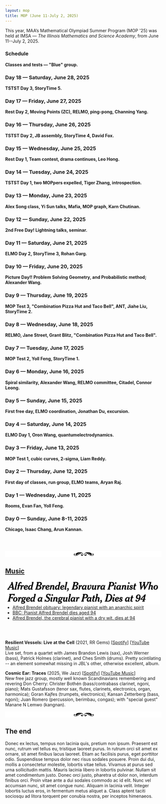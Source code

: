 ```yaml
---
layout: mop
title: MOP (June 11-July 2, 2025)
---
```



This year, MAA’s Mathematical Olympiad Summer Program (MOP '25) was held at IMSA &mdash; *The Illinois Mathematics and Science Academy*, from June 11--July 2, 2025.

<div class="heading-block"><h3>Schedule</h3>
<div class="subline"><details>
    <summary style="list-style: none;"><strong>Classes and tests &mdash; "Blue" group.</strong></summary>

    <p align="center"><img src="/images/mop-classes.png" width="700" /></p>

    <p align="center"><img src="/images/mop-classes-a.png" width="700" /></p>

    <a href="https://shihankanungo.github.io/mop">↪️ Back to top</a>
</details></div>
</div>

<div class="heading-block"><h3>Day 18 &mdash; Saturday, June 28, 2025</h3>
<div class="subline"><details>
<summary style="list-style: none;"><strong>TSTST Day 3, StoryTime 5.</strong></summary> 
<p>
Today was TSTST Day 3. It went super well! I started by looking at problem 9, which was a geo problem. I drew the diagram, but didn’t get many ideas. Then, I saw that problem 8 was a NT Polynomial FE; and we had just had a class on that very subject the day before. So naturally, I started working on it, and after a few minutes, I knew that I would get it. So I just started writing up and solving the problem as I went, and I got it in about an hour. Problem 7 was quite tricky; it was a algebra problem about a decreasing recursive sequence. It took me longer than P8 to solve, but I eventually got it! It turns out no one solved P9 except Tiger, so I’m guessing that it was a 50 (maybe 45) Mohs problem. I think I did the best that I could possibly do today, and I’m very happy about that.
<br><br>
We did plank countdown today. I apparently was one of the hosts since I wrote a couple of the problems. Since I was the best at reading out the problems, I was MCing for most of the time. In the end, Dotted won the tournament (which was surprising; I expected David to win since he’s good at this sort of thing). Unfortunately, it dragged on past 8, so storytime got cancelled. Actually I just found out it has been rescheduled to Monday at the academic pit (because of ongoing construction at the TV pit)! Yay!!
<br><br>
Drake is a freshman who I first met on the bus to MOP. I didn’t talk to him much after that, but he is very good at ping pong, and he’s helping me train to beat Rohan (I said that I’d beat Rohan by the end of MOP). He’s a pretty good teacher and knows quite a bit about the game.
<br><br>
We have a Chicago trip tomorrow, and I’m pumped for it! I am in a group that is headed to the Navy Pier.

<p align="center"><img src="/images/mop18.png" width="350"/> <br> <span style="color: gray"> My group for the Chicago trip on Sunday. </span> </p>

Now that the test’s are over, I can be a bit more relaxed. I’ll pay attention in class for sure, but I can also focus on talking to friends and having fun. 

<br>
<a href="https://shihankanungo.github.io/mop">↪️ Back to top</a>
</p>

</details></div>
</div>





<div class="heading-block"><h3>Day 17 &mdash; Friday, June 27, 2025</h3>
<div class="subline"><details>
<summary style="list-style: none;"><strong>Rest Day 2, Moving Points (ZC), RELMO, ping-pong, Channing Yang.</strong></summary> 
<p>
First class was Inequalities III by Yang Liu. It was about a certain Putnam problem; and it was quite fun working through it.
Next we had Projective Geometry II &mdash; a super cool class on moving points by Zack Chroman (as in Zack’s Lemma). It was extremely fun to apply it to problems; but it is also very easy to mess up; so you have to be careful. 

<p align="center"><img src="/images/mop17.jpg" width="600"/> <br> <span style="color: gray"> Proving Poncelot with moving points &mdash; Projective Geometry II. </span> </p>

For the PM class we had NT polynomials by Carl Schidkraut; he presented us some facts and then gave us a bunch of problems. There was one problem he said that if everyone at my table (me, Oron, Jiahe, Michael, and Jonathan) worked on it, we would be able to solve it before the end of class. Me and Michael solved it together in about 20 minutes! The problem was really cool though. 
<br><br>
We had RELMO Day 2 today. Dotted essentially just gave everyone the question papers and some people looked at the problems for fun. Jat solved my saturation question about grading a test; I actually think now that it was a pretty decent normal olympiad problem. 
<br><br>
I was planning to go with Jonathan, Liam, and Tiger for dinner, but Tiger was stuck grading the unofficial TSTST papers, so we couldn’t go. 
<br><br>
I played a lot of ping pong with Drake and Channing today. Channing is a super funny character; it’s a meme in Blue Mop that he’s “driving the bus”, and he is generally very goofy; his voice itself is hilarious.

<p align="center"><img src="/images/mop17a.jpg" width="350"/> <br> <span style="color: gray"> Channing Yang. </span> </p>

I think I know why I haven’t been able to sweep a test yet. It’s a mental block: my brain is not ready to accept myself in that position. Furthermore, the two times I think I did that (USAMO Day 2 and ELMO Day 2), it turns out that I fakesolved a problem. I need to believe that I can do it and stay focused on the test even after I’ve solved two problems. 

<br>
<a href="https://shihankanungo.github.io/mop">↪️ Back to top</a>
</p>

</details></div>
</div>



<div class="heading-block"><h3>Day 16 &mdash; Thursday, June 26, 2025</h3>
<div class="subline"><details>
<summary style="list-style: none;"><strong>TSTST Day 2, JB assembly, StoryTime 4, David Fox.</strong></summary> 
<p>
Today was TSTST Day 2. As in day 1, problem 1 was pretty trivial. Problem 2 was a 3d geo about a tetrahedron!!! I knew that there was no way they were actually giving us a 3d geo, so I did the obvious thing: unfold it. I then made some simple observations, but then got completely stuck. It turns out that you can just find a parallelogram among the sides in the diagram, which gives you the solution; a lot of people got the problem. P3 was a pretty easy graph theory problem; I solved it in a bit more than an hour. My solutions match the official one at test review almost word-for-word; so I likely did not fakesolve. 
<br><br>
We also had classes: one on analytic number theory, and one on parity in combo problems. The NT class was mostly just the proof of the <i>divisor summatory function</i> problem that involved cool stuff like the <i>Dirichlet hyperbola method</i>:
<details>
<summary><b>Analytic NT. Problem</b></summary>
  <img src="/images/mop16.png" width="700"/>
</details>
and then there was a bit of time for problems. The parity class was fun, too. It was taught by Andrew Gu. Channing presented a problem using <i>combination pizza hut and taco bell</i> flavor text (the colors were white red and yellow&mdash;the colors on a pizza and he said two colored edges were important cuz they were like combinations of two different colors). 
<br><br>
We had an assembly at 8:30 in the morning. John spoke about the situation of MOP students posting things online about IMSA and in general the “protesting” and things like “Thm. (IMSA-MAA) 2+2=5  …  Proof omitted” being written on the whiteboard in the hall commons (1984 reference). He said many good things that I agree with; MOP students should not be making a fuss about this; and it’s up to the staff to deal with the situation. Also, the RC’s and IMSA staff are not our enemies (as some people seem to think). After the meeting, I talked to Kailua (who Leo made me kill in Mafia) about the situation; she seems to be thinking about the situation in a sensible way (like me and Leo). We also had storytime today; the main topic was college. There were a lot of very useful discussions; and a lot of advice from the MOP staff to the students. 
<br><br>
I talked to David after storytime today. 

<p align="center"><img src="/images/mop13c.jpg" width="400"/> <br> <span style="color: gray"> David Fox </span> </p>

Michael Ma was talking about how you should try to identify when what you’re doing is making you feel “pain” (not like being tired or sleepy), or it feels like you are trying to be something you’re not. I then shared my experience with quitting physics olympiads and classical violin, and that prompted David to share that he no longer gets the same enjoyment from contest math problems as he did when he started. I talked to him about this more after storytime was over. He said that he started to do contest math because (a) he was competitive with Hannah and (b) he really enjoyed the ideas in the problems. However, he says that now he doesn’t get that same feeling. I think that this is the same thing that I believe: after a certain point, the creativity (or most of it) goes from contest math; and it becomes like a competitive sport. David’s also very competitive, and so he wants to keep doing for that reason. But I also asked him about what his relationship with higher math was. He said that his only exposure to it was Proof School classes, which turned him off it; he’s never really given it a try seriously. I suggested that he might want to try it; he could enjoy it (based on what he said about contest math; it seems that he genuinely enjoys thinking about math). Finally, he asked me about Gunn; because he’s considering switching schools (he also lives in Palo Alto). I told him that it’s very diverse (unlike Proof), there’s good teachers in every subject, and there are a lot more kinds of people and interests. I think that from what he said, the kids at Proof are a bit like Helios. I would think that switching to Gunn would be a good idea for him. 
<br><br>
I’ve had a lot of very interesting serious conversations in the last few days: with Liam and Calvin, Leo, Kailua, and David (and more, I think). This is something I’ve never done before; in general most of my talking with friends was just “chatting” or throwing jokes around. It’s very nice to be able to talk to people about serious things like these; rather than just thinking about them myself or with my parents. It’s kind of like groupsolving rather than solving problems individually; obviously you need to do the second, but the first can give you ideas that you wouldn’t have seen by yourself. 


<br>
<a href="https://shihankanungo.github.io/mop">↪️ Back to top</a>
</p>

</details></div>
</div>



<div class="heading-block"><h3 id="day-15">Day 15 &mdash; Wednesday, June 25, 2025</h3>
<div class="subline"><details>
<summary style="list-style: none;"><strong>Rest Day 1, Team contest, drama continues, Leo Hong.</strong></summary> 
<p>
Today was a rest day between TSTST 1 and 2. Instead of the AM Classes, we had a Team Contest. My team consisted of Oron, Tiger, Grant, Karn, and Brian (from Singapore). 
<details>
<summary><b>Team Contest Logistics</b></summary>
   It is like a GUTS round, except with olympiad problems&mdash;so you start with 3 problems. Every time you solve a problem you go into a different room and present your solution to one of the graders. If they buy it then its marked as solved and you can get the next problem (so you always have 3 unsolved problems to work on).
</details>
Everyone except me and Brian were geo mains, which was kind of funny. I spent a lot of time on problem 2, which was a very tricky combo problem. Grant was working on it, and then Tiger also tried it with me. I was finally able to get it, and I’m proud of my solution. I then spent the remainder of the time on an inequality, which I used Lagrange Multipliers on. I got really close, but I was not able to resolve the last inequality (which was pretty much just a bash) in time to present my solution to the graders. 
<br><br>
We also had a class on the derivatives on polynomials. Unfortunately I got stuck on one problem and I was not able to get it.
<br><br>
The drama from yesterday is escalating: Evan (Chen) is leaving MOP! The overwhelming sentiment is now that IMSA+MAA = evil and MOP is becoming like 1984/Animal Farm. I disagree strongly with everyone else. I think that the punishment was deserved and certainly not worth the outcry: rules are rules, we do not know all the facts or even most of them, and I think that IMSA and MAA were just doing their job. 
<br><br>  
On a brighter note, I attended Karn’s PowerPoint karaoke session, where people present a slideshow they’ve never seen before. I submitted my superalgebra presentation. I presented Royce’s submission, which was a super weird hodgepodge of random images and words.

<p align="center"><img src="/images/mop15a.png" width="700"/> <br> <span style="color: gray"> Scenes from PowerPoint Karaoke. </span> </p>

I talked to Leo Hong for quite a bit during dinner today, and he has a very interesting story. His dad made him do math when he was younger, and even gave him punishments, like jump roping for three hours (because of this, Leo won some jump roping competitions when he was 10). But Leo actually really likes to do math now. Unfortunately, his dad now wants him to play basketball at Chapel Hill for college and get a girlfriend. And both of these take priority over math. Leo wants to do math (he likes basketball, but he just does it for fun). I’m not sure if Leo has a good time at home; he says that a summer away from his dad is heaven for him, and he would not know how to deal with another summer at home. Leo’s also much more mature than he lets on. Out of the many people I talked to about the expulsion situation, he’s the only person who independently has the same viewpoint as me. He says that he’s done a lot of thinking about morals and ethics, and I think I see a lot of myself in him. 

<p align="center"><img src="/images/mop15.jpg" width="700"/> <br> <span style="color: gray"> ... with Leo Hong. </span> </p>

I’m having a much better time at MOP now that I’m focused on my priorities. Even though I’m doing less “fun stuff”, I think that my interactions are more meaningful, such as talking to Leo. I also feel more satisfied; when you put energy into something, it gives you a feeling like nothing else.

<br>
<a href="https://shihankanungo.github.io/mop">↪️ Back to top</a>
</p>

</details></div>
</div>











<div class="heading-block"><h3>Day 14 &mdash; Tuesday, June 24, 2025</h3>
<div class="subline"><details>
<summary style="list-style: none;"><strong>TSTST Day 1, two MOPpers expelled, Tiger Zhang, introspection.</strong></summary> 
<p>
Today was TSTST Day 1, but let me not get ahead of myself here. Let's start with the AM classes. First class is probably one of the best classes we’ve had. Zack Chroman taught Projective Geometry. We talked about a lot of stuff from defining cross ratio to going over circle points and DIT. I really liked Zack's approach to it because it was very  fundamental and not reliant on more "synthetic" background&mdash;it was taught without using any lengths. Zack asked me to present my solution to one of the exercises. It ended with the statement of DIT (but there were no applications to olympiad problems in this class). This is going to be a warm-up for moving points that will come later. 
<details>
<summary><b>Projective Geometry I. Problem</b></summary>
  <img src="/images/mop14p.png" width="700"/>
</details>
Second class was Linear Algebra by Daniel Zhu. He wanted us to not do the problems but just to find the linear algebra parts of them.
<details>
<summary><b>Linear Algebra. Problem</b></summary>
  <img src="/images/mop14pa.png" width="700"/>
</details>
<br>
Now for TSTST Day 1: I solved P1 in less than 10 minutes, and P2 was a functional equation similar to an ISL problem that I had seen before. It took a bit less than two hours. P3 turned out to be an anti-problem, but I was actually quite close. If I had written down every single one of my ideas, I might have gotten a couple more points.
<br><br>
Tiger Zhang is one of the most mature people at MOP, but he also has a silly side. He was one of the first people to appreciate “Combination”, and he likes to banter. He’s generally pretty quiet, but he’s not shy at all. 

<p align="center"><img src="/images/mop14.png" width="400"/> <br> <span style="color: gray"> Tiger (Qiao) Zhang </span> </p>

Today there was a lot of drama. Apparently some RC saw footage of two people kissing in the hall commons between 12:00 and 3:00 (when you’re not allowed to be inside). This resulted in the two people getting expelled from MOP (by IMSA and MAA; MOP staff fought hard for them), as well as the staff member who opened the door for them. Practically everyone at MOP is worked up about this and they did some kind of protest (where they went on an unauthorised walk to get food for the two people) in the evening.
<br><br>
On a more personal note, I had a long talk with Baba about my relationship with math, and me wasting my time and not paying attention to the math at MOP. I am going to do some introspection in the remainder of MOP and decide what I am going to do going forward. I think that I want to do math, but I need to be stronger about my commitments.

<br>
<a href="https://shihankanungo.github.io/mop">↪️ Back to top</a>
</p>

</details></div>
</div>


<div class="heading-block"><h3>Day 13 &mdash; Monday, June 23, 2025</h3>
<div class="subline"><details>
<summary style="list-style: none;"><strong>Alex Song class, Yi Sun talks, Mafia, MOP graph, Karn Chutinan.</strong></summary> 
<p>
First class was “A fun NT problem” by Alex Song, which was an Euler-Circle style Dirichlet character problem. It was split into 5 parts on the handout. The proof was using Dirichlet characters which are like functions from residue classes to roots of unity. It was fun to revisit the subject. 
<details>
<summary><b>A fun NT problem.</b></summary>
  <img src="/images/mop13p.png" width="700"/>
</details>
We then had a class called “Combinatorial Geometry” which is my favorite subject. This was taught by Olha Silina and it was about triangulations, and unfortunately, it was more like geometrical combo: it was about the combinatorial aspects of triangulations, which is less interesting for me. I prefer a more geometrical approach, like the Thaiangulations problem. First we did some exercises that were like trivial problems. Then the problems were really cool. 
<details>
<summary><b>Combinatorial Geometry. Problems</b></summary>
  <img src="/images/mop13pa.png" width="700"/>
</details>
PM class was a lecture on Zero-knowledge proofs by Yi Sun. Unfortunately, I didn’t understand much. I somehow don’t understand finance “money math” very well. 
<br><br>
After this, I went to the music rooms with Oron to practice for the talent show. We also did some more improvs there which were meh. The actual practice though went well. Then I left and Oron did some more improvs. Later, as Oron was walking back to the dorm, I got him to go back to the main building. As we were entering we ran into the IMO team leaving so we got Karn and Tiger to join us and we just went back to the music rooms. Liam and Jonathan also saw us so they went into our room (even though they hate the song that we were playing) and we all practiced together or wtv. It was really good also with Karn’s improvs. It was pretty fun, and we made a lot of progress. 
<br><br>
Jonathan has a funny app on his phone which lets him scan objects to get a 3D picture of them. He used it to make a funny video of Oron and me spinning around. We look like action figures.

<p align="center"><img src="/images/mop13b.png" width="300"/> </p>

Its still super hot, so today it got a bit boring at times. There was an assembly in the evening, which was fun; Dotted announced that the RELMO would be on Wednesday and Friday. I’m excited to see the returners’ (especially Liam's) reactions to the problems. We played Frisbee after the assembly, which was pretty fun. 
<br><br>
David Fox is organizing Mafia, which is starting tonight; I’m a “town vigilante”, which means that I get to kill people! (not irl of course). 
<br><br>
Catherine Xu is making a digraph of students at MOP and their crushes, but it turns out that all 38 responses to the form so far are trolls. One of them was “everyone” likes “Alexander Wang”.  

<p align="center"><img src="/images/mop13a.png" width="400"/> <br> <span style="color: gray"> Catherine Xu </span> </p>

Karn Chutinan is a fun person to talk to. He somehow knew “Combination Pizza Hut and Taco Bell” from before MOP, and he also plays improv piano like Oron does. His playing is extremely funny (you heard that right &mdash; piano playing _can_ be funny). He sometimes self-deprecates though, and he is a bit moody sometimes.
<br><br>
Another camp called “PROMISE” is at IMSA now, and it’s pretty big. IMSA’s PROMISE Program addresses the unique challenges of culturally, linguistically, and economically diverse (CLED) students interested in STEM education by providing academic enrichment programming at low to no cost. There are lots of middle schoolers. This means that we have to share the dining hall, and somehow our lunch period got cut to just 30 minutes! 
<br><br>
Today is the day before TSTST. People seem to be less worried about it than I expected; but of course some people are locked in. These people include Liam, Jonathan, me, and Yoll (he really wants to make TST group). I don’t know if Oron is locked in or not; he is generally kind of silly all the time. On the other hand, many people are just going on with their day as usual. I guess that for many people, MOP is the pinnacle of their HS career. But not for me (I hope)!

<br>
<a href="https://shihankanungo.github.io/mop">↪️ Back to top</a>
</p>

</details></div>
</div>







<div class="heading-block"><h3>Day 12 &mdash; Sunday, June 22, 2025</h3>
<div class="subline"><details>
<summary style="list-style: none;"><strong>2nd Free Day! Lightning talks, seminar.</strong></summary> 
<p>
Today was Sunday &mdash; a free day! Yay! There were no classes and no tests. The only math-related thing I did was work on the RELMO with Dotted. We have 12 problems, which is perfect: we can do a RELMO with 6 and a RELSMO with the other 6. Tony Lu gave us a really nice problem based on his PRIMES research with Prof. Gotti. Most of the problems are intended to be solvable, or at least possible to get some points. But all of them are extremely annoying.
<br><br>
It was super hot today! We had an excursion planned, but the RCs didn’t let us go because of the heat. This also meant that most people were pretty lethargic, and obviously there were no outdoor sports. 
<br><br>
One good thing was “Lightning Talks”, which were run by Vincent Trang and Vivian Loh. Basically a lightning talk is you get to go up and talk about anything you want for at most 4 minutes (but people can go up multiple times so wtv). People kept signing up during the event, and we ended up having 40 talks in total. I did eight of them! At #3 I told a story and as you could guess its characters were pizzas, tacos, and combination pizza tacos. So like there was some social hierarchy with combination pizza tacos on top then tacos then pizzas. and every year theres a hunger games for the pizzas and the winner is turned into a taco and the same thing for the tacos the winner is turned into a pizza taco. So I was telling the story about a pizza who wins the hunger games and becomes a taco but then my 4 minutes run out 💀 Then I come again at #10 with Leo Hong, and we speedran factorization theory and got Samuel to admit orz with a card “trick”. I return again at #17 &mdash; this time I finish my pizza taco story. So the protagonist then wins the taco hunger games and becomes a pizza taco. So he's with this pizza taco girl at a dance and the girl asks him to get her some wine so he goes but the line is really long. Then she wants a cocktail or smth but the line is even longer. So she finally asks him for some punch but there is no punchline ...
<br>
Some other notable ones: I presented about ultraproducts. Karn did a lot of “morally incorrect” geometry, Samuel had a really cool geo presentation about the British Flag Theorem, and Oron, me and Tiger sang “Combination Pizza Hut and Taco Bell” a capella.

<p align="center"><img src="/images/mop12a.png" width="500"/> <br> <span style="color: gray"> Speakers for "lightning talks" &mdash; I am in 8 of the 40!  </span> </p>

I think that up untill just a few days ago, I was not fully tuned into the MOP experience. I would basically just go to classes, take tests, and play frisbee and cards; I didn’t really get to interact with other people. But starting from a few days ago, I’ve begun to utilize all the things that I can do at MOP that I can’t do at home. For example: playing “Combination” with Oron and Tiger in the music rooms, attending storytime, working on the RELMO with Dotted, and more. I am having so much fun now; I wasn’t even able to sleep yesterday!

<p align="center"><img src="/images/mop12.jpg" width="500"/> <br> <span style="color: gray"> Tomfoolery at MOP; L to R: Michael Luo, Kevin Long, Daniel Ge.  </span> </p>

<a href="https://shihankanungo.github.io/mop">↪️ Back to top</a>
</p>

</details></div>
</div>







<div class="heading-block"><h3>Day 11 &mdash; Saturday, June 21, 2025</h3>
<div class="subline"><details>
<summary style="list-style: none;"><strong>ELMO Day 2, StoryTime 3, Rohan Garg.</strong></summary> 
<p>
Today was ELMO day 2. P4 was a geo problem; we had to prove that a circle and a line were tangent. Unfortunately, my diagram had an inaccuracy, so I spent the first hour not realizing that the tangency point was a point already in the diagram. Then I knew it would be an angle chase; which proved to be a bit tricky. I got it relatively easily though. P5 was a number theory problem, which I fakesolved at first. But since I knew that I was going to make a mistake, I carefully checked my solution and caught the error. I then proceeded to fix it and get a correct solution. P6 was a combo problem which looked familiar, but I wasn’t able to make much nontrivial progress. It turns out that no one solved it; in fact no one (including the IMO team) but the proposer of the problem was able to do so. I was a bit bummed, because this meant that I would lose to Royce Yao by 2 points in the overall ELMO. But I guess this is my fault: I missed 3 completely gettable points on P1. 
<br><br>
Today was a relaxed day; nothing much besides the ELMO happened. We had pizza for dinner after the ELMO, and we also had storytime. There were not many people at storytime, but it was still fun. 

<p align="center"><img src="/images/mop11b.jpg" width="300"/> <br> <span style="color: gray"> Just got out of storytime ... </span> </p>

Now even the staff know about Combination Pizza Hut and Taco Bell! I think it was because I put it on all of my MOP Test 3 solutions. Some people also made a trio of polls on the MOP server: “I’m at the Pizza Hut”, “I’m at the Taco Bell”, “I’m at the combination pizza hut and taco bell”. As of Saturday evening, it has 15 likes and only 5 thumbs downs. 

<p align="center"><img src="/images/mop11.png" width="400"/> <br> <span style="color: gray"> Polls in the MOP discord server </span> </p>

Rohan Garg is a pretty chill guy. He’s not a super excitable person like many other MOPpers, but he does like to talk, especially while playing cards. He is a "geo super-antimain", and say’s that he’s an NT main, but he solved the geo and didn’t solve the NT on this test…

<p align="center"><img src="/images/mop11a.png" width="300"/> <br> <span style="color: gray"> Rohan Garg </span> </p>

ELMO Day 2 went well, but I still made a mistake (even though I caught it). I need to figure out how to stay calm, and do everything correctly the first time.

<br>
<a href="https://shihankanungo.github.io/mop">↪️ Back to top</a>
</p>

</details></div>
</div>







<div class="heading-block"><h3 id="day-10">Day 10 &mdash; Friday, June 20, 2025</h3>
<div class="subline"><details>
<summary style="list-style: none;"><strong>Picture Day!! Problem Solving Geometry, and Probabilistic method; Alexander Wang.</strong></summary> 
<p>
Today was picture day!! 

<p align="center"><img src="/images/mop10.jpg" width="700"/> <br> <span style="color: gray"> MOP 2025 on the bleachers!!. </span> </p>

I also have a surprise for baba — I said I won’t tell him what till the talent show. It's going to be a surprise. It will involve me and Oron playing improv piano.
<br><br>
The classes today were super good! Our first class was “Problem Solving Geometry”, taught by Brian Lawrence. There were no configs, big theorems or bashing; just pure geo. It was about methods to get unstuck on geo problems. I really liked how he told us to pay attention to how we got unstuck on a problem, and made a list of questions to ask ourselves. I think that if I use these ideas, I can become very good at synthetic geo. 
<details>
<summary><b>Problem Solving Geometry. Problem</b></summary>
  <img src="/images/mop10p.png" width="700"/>
</details>
We next had a Probabilistic Method class taught by Milan Haiman. Jiahe and I solved an RMM 3 in two different ways! We even generalized the problem. 
<details>
<summary><b>Probabilistic Method. Problem</b></summary>
  <img src="/images/mop10pa.png" width="700"/>
</details>
PM class was True/False by Jordan Lefkowitz, where each question becomes easy once you’re convinced what the answer is. It was basically like a bunch of true-false questions to build intuition. Most of them ended up being anti-problems though. I spent a lot of time on a problem involving Liam and Tiger playing a game; but I wasn’t able to get it. 
<details>
<summary><b>True/False. Problem</b></summary>
  <img src="/images/mop10pb.png" width="700"/>
</details>
I’ll keep thinking about it because Jordan said it was a nice problem.
<br><br>
At the end of the class we started playing polytrack again. Cezar found a skip on Oron’s combination pizza hut and taco bell map so we played it a while and reduced the fastest time by over 5 seconds.
<br><br>
After class we had a group photo with everyone. After that Oron, Tiger, and I went to the music practice rooms to start practicing for the talent show act. At some point Oron and I got sidetracked and started doing improvs together. it was interesting and sounded really good and was fun. Also dotted was there at the same time and he was mitting.
<br><br>
Alexander Wang is not very mature, but he’s nice to talk to once you get to know him. He’s a loud person, and he tends to be at the center of the conversation (but not in a bad way!). He’s also quite good at piano; like I said above, we heard him practicing in the music rooms. Tiger and Oron are also very good; I think that Tiger is the best. 

<p align="center"><img src="/images/mop10a.jpg" width="400"/> <br> <span style="color: gray"> Alexander Wang aka <i>dottedcaculator</i> </span> </p>

I’ve made far too many mistakes on the tests. Tomorrow is ELMO, and the TSTSTs are coming up. No more fooling around. I need to be 100% focused on the tests and make sure that I perform to the peak of my ability.

<br>
<a href="https://shihankanungo.github.io/mop">↪️ Back to top</a>
</p>

</details></div>
</div>







<div class="heading-block"><h3>Day 9 &mdash; Thursday, June 19, 2025</h3>
<div class="subline"><details>
<summary style="list-style: none;"><strong>MOP Test 3, "Combination Pizza Hut and Taco Bell", ANT, Jiahe Liu, StoryTime 2.</strong></summary> 
<p>
MOP Test 3 was today; I was able to solve P1 quite easily using <i>Combination Pizza Hut and Taco Bell</i>; essentially, we had a sequence with two properties and I called the first one <i>Pizza Hut</i> and the second one <i>Taco Bell</i>. P2 was a hard geo problem (which only Tiger solved synthetically; everyone else complex bashed or used the isoptic cubic) &mdash; I just submitted the lyrics to <i>Combination Pizza Hut and Taco Bell</i>; I’m hoping to get a style score that satisfies x(1-x)=0. P3 was a combo problem which I fakesolved (argh!!). I got the first idea, which was to make it a graph, but I thought there was only one possibility for the graph. I had even checked and rewritten my solution, but I didn’t catch the mistake. I believe I would have solved the problem if I had caught the mistake.
<br><br>
First class was Inequalities II by Alex Song. It was about smoothing, but I was playing polytrack with Oron.
<details>
<summary><b>Inequalities II. Problem</b></summary>
  <img src="/images/mop9p.png" width="700"/>
</details>
Second class was Diophantine Equations by Victor Wang which was like the hardest class we have had so far, and the problem set was exactly like in Euler Circle: the problems were super hard and P10 on the handout was literally an open problem! 
<details>
<summary><b>Diophantine Equations. Problem</b></summary>
  <img src="/images/mop9pa.png" width="500"/>
</details>
I also played polytrack during this class. In particular, Oron and I made randomly generated maps and named them Combination Pizza Hut and Taco Bell.


<br><br>
Jiahe is very good at both olympiad math and theory; like me. In all of the non-geo theory classes, we are usually the ones answering all the questions. For example, in the entropy class, the instructor at one point asked a question and said “could somebody who is not one of the two people who’ve been answering everything please tell us how to do this?”

<p align="center"><img src="/images/mop9.png" width="400"/> <br> <span style="color: gray"> Jiahe Liu </span> </p>

I attended storytime today. On the way, Oron stepped on my shoelace, which destroyed it! Oops!! 

<p align="center"><img src="/images/mop9a.jpg" width="300"/> <br> <span style="color: gray"> My shoelace is now a combination shoelace and horse-tail! </span> </p>

The storytime discussions were quite stimulating. We talked about old- vs. new MOP&mdash;basically the old people talking about being old and stuff and the young people talking about stuff; how COVID affected math olympiads; Michael Ma making USAMO in 3rd grade; Zuming Feng stories; having 3 vs 4 problem tests; brainrot from old mops; contest mindset; and more. I’m glad that I attended, and I’ll definitely go again. Also, the whole time I was spamming combination pizza hut and taco bell!
<br><br>
Tomorrow, I will ask Evan Chen to make me a geo bashing handout. I’ve realized that I might become a geo antimain if I’m not careful. That’s something I do not want to be.

<br>
<a href="https://shihankanungo.github.io/mop">↪️ Back to top</a>
</p>

</details></div>
</div>







<div class="heading-block"><h3>Day 8 &mdash; Wednesday, June 18, 2025</h3>
<div class="subline"><details>
<summary style="list-style: none;"><strong>RELMO, Jane Street, Grant Blitz, "Combination Pizza Hut and Taco Bell".</strong></summary> 
<p>
First class was Constructions by Andrew Gu which was a graph theory class.  
<details>
<summary><b>Constructions. Problem</b></summary>
  <img src="/images/mop8pa.png" width="600"/>
</details>
The problems were cool. One thing that happened was I started listening to "combination pizza hut and taco bell" over and over so I started spamming that and Oron kept asking me to stop! But then he went home and listened to the song; and now he’s my partner in crime! Yay! This has now become kind of a meme. Next class was Power(of a)Point by Tristan Shin which was like Power of a Point, Linearity of Power of a Point, and Forgotten Coaxiality. it was cool except all the proofs were coordbashes.
<details>
<summary><b>PowerPoint. Problem</b></summary>
  <img src="/images/mop8pb.png" width="600"/>
</details>
The PM class was Quadratic Inequalities by Daniel Zhu about inequalities of the form <img src="/images/mop8p.png" width="150"/> It was also pretty fun and cool. 
<details>
<summary><b>Quadratic Inequalities. Problem</b></summary>
  <img src="/images/mop8pc.png" width="600"/>
</details>
<br>
I worked on my RELMO problems today. It’s not easy to write problems; even if you’re trying to make them as bad as possible. I have a problem taken from my Geneson project; unfortunately I don’t know how to solve it. I was able to finish the second one; about the S-matrix conjecture.
<br><br>
I like talking to Grant Blitz. He is refreshingly “not-asian” and his voice is very nice to listen to. He is a geo-main, and he goes to Exeter, just like Evan Fan. I think he is a very unselfish person; and he cares about others.
<br><br>
We had Jane Street today &mdash; the estimathon was unbelievably hard! I was on the Minnesota team which had one Minnesota person (Michael Luo) and a bunch of other people. Michael said his team usually does well on estimathon but we did it the same way he told us to and we got like second to last place!! 💀 Well like this estimathon was just hard or something. The team with all the staff won, of course (their team name was "mop students") well at least it was fun. They also gave out t-shirts but they were just the cake cutting ones which I already had. 

<p align="center"><img src="/images/mop8.png" width="500"/> <br> <span style="color: gray"> Estimathon! L to R: Daniel, Kevin, Tarun, Aryan, (also Michael, Oron). </span> </p>

MOP test 3 is tomorrow; I want to make this my “comeback”. I would like to solve a hard problem; a problem that I’m proud of doing.

<br>
<a href="https://shihankanungo.github.io/mop">↪️ Back to top</a>
</p>

</details></div>
</div>









<div class="heading-block"><h3>Day 7 &mdash; Tuesday, June 17, 2025</h3>
<div class="subline"><details>
<summary style="list-style: none;"><strong>MOP Test 2, Yoll Feng, StoryTime 1.</strong></summary> 
<p>
MOP Test 2 was today. Problem 1 was an anti-problem!!!! I spent almost 3 hours on it, and I seriously thought that I was going to get swept. But I got it eventually. Unfortunately, I didn’t have time to solve P2, which was hard. I had all the right ideas though, and if I had more time I think I would have got it. It turns out that I was kind of right to be scared &mdash; Jonathan and Oron both got swept, and I am predicting 720. 
<br><br>
We had classes on Determinants and Entropy today. Determinants was taught by Serena An and involved Vandermonde determinant and path counting. The path counting stuff was cool. The second class&mdash;on Entropy&mdash;was taught by Rachel Zhang; it was a bit weird and kind of confusing but cool. 
<details>
<summary><b>Entropy. Problem</b></summary>
  <img src="/images/mop7p.png" width="700"/>
</details>
Both classes were interesting, although the problems felt a bit like AIME problems &mdash; i.e., computational.
<br><br>
I think Yoll Feng looks up to me; he has often expressed concern about the TSTST and asked me for advice. And today he asked me for some of my “orzness” before the test. I told him that he’d do fine.
<br><br>
Today was storytime; I had completely forgotten about it. I hadn’t checked my computer the whole day since I didn’t take it in my bag, so I didn’t see Baba’s message. I went after I called Baba and I saw the message, but it was too late. Hopefully, I will catch another one before MOP ends.
<br><br>
In this MOP test, I didn’t make any mistakes. However, I think that I might have spent a bit too much time on P1 going down a rabbit hole. I think that I should remember to stop and look for alternate approaches; I sometimes trust my intuition too much.

<br>
<a href="https://shihankanungo.github.io/mop">↪️ Back to top</a>
</p>

</details></div>
</div>









<div class="heading-block"><h3>Day 6 &mdash; Monday, June 16, 2025</h3>
<div class="subline"><details>
<summary style="list-style: none;"><strong>Spiral similarity, Alexander Wang, RELMO committee, Citadel, Connor Leong.</strong></summary> 
<p>
Today we had a class by Vivian Loh on spiral similarity! (Baba’s favorite subject). The class was interesting but the examples were just begging to be complex bashed. 
<details>
<summary><b>Spiral Similarity. Problem</b></summary>
  <img src="/images/mop6p.png" width="700"/>
</details>
Then we had two consecutive classes on polynomials. Polynomials 1 was taught by Victor Wang. The problems were too notation heavy. One was a nerfed version of ELMO P3.  Polynomials 2 was taught by Eric Larson. It was slightly easier to understand. It had Decartes’ Rule of Signs 💀.
<details>
<summary><b>Polynomials I & II. Problems</b></summary>
  <img src="/images/mop6pa.png" width="700"/>
</details> 
I also talked to Dotted about RELMO, and it turns out that we both ripped a problem each from our respective PRIMES projects, and they are both about extremal functions.
<br><br>
Connor Leong is an excellent Frisbee player. After the ELMO, he said that my P3 submission was “brilliant” multiple times. Also, when we play Frisbee, if we are on opposite teams, he always guards me and if we are on the same team, he always dabs me up when we score a point. I think that he likes me a lot, and I like him too. He is part of the "cards group”, which also includes Vihaan, Rohan, David (who is probably the best at Frisbee), Ryan, and Kailua. I’ve started joining them for cards in the past few days.

<p align="center"><img src="/images/mop6a.png" width="500"/> <br> <span style="color: gray"> Connor Leong </span> </p>

Our second Assembly was today. We voted on the MOP t-shirt. There were 3 designs: one about a cross-section of a cube (which had nothing to do with the USAMO), one with the letters M,O,S,P in a grid, and one which had the words MOSP and YAY which looked like they were written with a computer mouse, and a graph symbolizing USAMO P2. I wanted the last one to win, but alas common sense prevailed and the first one won. 
<br><br>
At 4PM we had the Citadel presentations and they gave us free dinner that was pretty good. First they interviewed Daniel Hu who works there (he wrote 2020 ELMO P4) about the company and other stuff. After that they had us play this big puzzle game about like art pieces or whatever. After that they gave us Citadel sweatshirts. YAY!!
<br><br>
Yesterday, I was able to get a sound sleep by wrapping a shirt around my eyes as an eye mask, and playing Max Richter “Sleep” on my earbuds. I think that I will do that for the rest of camp. Baba has also ordered an eye mask for me, which I will probably get tomorrow.

<p align="center"><img src="/images/mop6.png" width="400"/> <br> <span style="color: gray"> Breakfast in the cafeteria. </span> </p>

<a href="https://shihankanungo.github.io/mop">↪️ Back to top</a>
</p>

</details></div>
</div>










<div class="heading-block"><h3 id="day-5">Day 5 &mdash; Sunday, June 15, 2025</h3>
<div class="subline"><details>
<summary style="list-style: none;"><strong>First free day, ELMO coordination, Jonathan Du, excursion.</strong></summary> 
<p>
Today was an off day: there were no classes (except for a seminar on elliptic integrals). But ELMO coordination was in full swing. Calvin spent 5 hours arguing with Liam about our team’s problem 1 submissions, and a good bit of that was on mine. They were debating whether to give a 4 or a 5. I felt that I should have got a 5, but due to the way that other peoples solutions were graded, we had to settle on a 4. But this caused me to decide to join in participating in writing the RELMO, and I’ve started working on a problem which imitates ELMO P2 and my P1 coordination, except in the problem I win.
<br><br>
I hang out with Jonathan quite a bit; we often sit together during MOP classes. He has an extremely good sense of humor and often makes very funny jokes. 

<p align="center"><img src="/images/mop2b.png" width="400"/> <br> <span style="color: gray"> with Jonathan Du </span> </p>

Today Jiahe organized a walk where a bunch of people went on an “excursion” to a place with a bunch of restaurants. I planned on going, but I was talking with Calvin about ELMO coordination when they left.

<p align="center"><img src="/images/mop5.png" width="500"/> <br> <span style="color: gray"> Poker with a 7-2 hand. <br> L to R: Daniel Ge, Eden He, Evan Fan, and Grant Blitz </span> </p>

I have made too many silly mistakes on the tests: 3 out of 5 problems I attempted. I think I need to sleep earlier so that I don’t get woken up by random noises, and I also need to be calmer during the tests.

<br>
<a href="https://shihankanungo.github.io/mop">↪️ Back to top</a>
</p>

</details></div>
</div>











<div class="heading-block"><h3>Day 4 &mdash; Saturday, June 14, 2025</h3>
<div class="subline"><details>
<summary style="list-style: none;"><strong>ELMO Day 1, Oron Wang, quantumelectrodynamics.</strong></summary> 
<p>
First class was NT about stuff of the form <i>x<sup>n</sup>-y<sup>n</sup></i>. It was taught by John Berman. It was interesting and had some cyclotomic polynomial stuff. At the end there was this one problem of Erdös that had a crazy black magic feeling solution. A problem i liked: 
<details>
<summary><b>Number Theory. Problem</b></summary>
  <img src="/images/mop4p.png" width="600"/>
</details>
Second class was a Geometry class taught by Rachel Zhang about expansion which is a weird technique in geo (and NOT anything else). Basically the idea is to orient all lines and circles, then expansion is to increase the radius of all circles and lines in a directed sense. This way, tangencies are preserved, and nice stuff can happen if you turn some circles into points. 
<details>
<summary><b>Geo Transformations. Problems</b></summary>
  <img src="/images/mop4pa.png" width="600"/>
</details>
<br>
Today was ELMO day 1. Dotted decided to troll us by making the ELMO as the “Error-Littered Math Olympiad”, where all the problems were covered with random error messages and one of them was in Japanese. The ELSMO (which is supposed to be the troll version) was the “Elmo Loves Swapping Math Olympiads”, and was the actual test. I got P1 pretty quickly: it was an arrow problem. P2 was easy for me as well, mostly because I was able to reduce it to a problem from the Blue MOP combinatorics class (which I had solved). I then proceeded to spend 3 hours on P3, continually fakesolving and patching my solution until I finally got it. But right after the test, I realized that I got the wrong answer, and then someone pointed out that I misread the problem. It turns out that this happened to a bunch of people, and I was feeling very grumpy about that. But, in the evening, as Dotted was going through our team’s P3 submissions, he said that I should get a 4 or a 5 (which would be one of the top scores)! It turns out that my solution was on the right track, and most of it actually matched the official (correct) solution! So I’m feeling good now! Yay!
<br><br>
Oron is a very interesting character. Whenever he is working on a problem he starts randomly saying the words "Yay", "Spam", and "Buh". Someone said that MOP has a tradition of degen a few days ago. I think this is it.

<p align="center"><img src="/images/mop4.jpg" width="400" /> <br> <span style="color: gray"> Oron Wang </span> </p> 

Today Grant Blitz and I were able to figure out who <i>quantumelectrodynamics</i> (QED) was. A lot of people have been trying to find out, and yesterday Liam and Oron concluded that it was an alt account. At breakfast, Grant saw that QED was online, so I asked him to text QED "are u at breakfast?" to which QED replied "yes", so we immediately looked around to see who was on their phones. But then QED went offline, so we looked to see who had just put away their phone. There was one person who did: it was Dotted. We then sent him a few more texts, and the online/offline and typing patterns exactly matched! Dotted still won’t admit that he’s QED though.
<br><br>
Tomorrow is an off day: no classes or tests. It will be nice to relax and just hang out.

<br>
<a href="https://shihankanungo.github.io/mop">↪️ Back to top</a>
</p>

</details></div>
</div>












<div class="heading-block"><h3>Day 3 &mdash; Friday, June 13, 2025</h3>
<div class="subline"><details>
<summary style="list-style: none;"><strong>MOP Test 1, cubic curves, 2-sigma, Liam Reddy.</strong></summary> 
<p>
The MOP classes today were both lecture-based. First class was Inequalities I with Alex (Zhuo Qun) Song. It was actually just an intro to Lagrange multipliers. Almost all of the class was theory and we only did one problem:
<details>
<summary><b>Inequalities 1. Problem</b></summary>
  <img src="/images/mop3p.png" width="500"/>
</details>
The second class was Cubic curves by Evan Chen. First he talked about Cayley-Bacharach, both cubic and quartic, then a little about the circle points, and then he went over isoptic and isopivotal cubics. However, I have no clue how to apply any of this to olympiad problems.  
<details>
<summary><b>Cubic curves. Problems</b></summary>
  <img src="/images/mop3pa.png" width="500"/>
</details>

We also had our first MOP test, which I did reasonably well on (expecting 750). I spent a lot of time on P2 with a completely wrong idea but I ultimately figured it out. However I didn't have time to fully finish the writeup &mdash; I got to a point where the finish is quite easy. Also, my solution has a small (patchable) error.
<br><br>
We had a 2-Sigma dinner, where they gave a presentation and also got us free boba. The boba was good, but Arun’s explanation of what quants do was much better than the presentation.
<br><br>
Today I found out that Liam skipped two grades &mdash; just like me! He is a very nice person, and he cares about other people. He will always help you out if you ask him.

<p align="center"><img src="/images/mop3.png" width="400"/> <br> <span style="color: gray"> with Liam Reddy and Aryan Raj </span> </p>

ELMO is tomorrow. I’m feeling good about it &mdash; coming in strong after the MOP test. I will skip my run tomorrow&mdash;after all, it’s Saturday. I will also be doing my laundry.

<br>
<a href="https://shihankanungo.github.io/mop">↪️ Back to top</a>
</p>

</details></div>
</div>














<div class="heading-block"><h3>Day 2 &mdash; Thursday, June 12, 2025</h3>
<div class="subline"><details>
<summary style="list-style: none;"><strong>First day of classes, run group, ELMO teams, Aryan Raj.</strong></summary> 
<p>
We had our first MOP classes today: on prime powers and hidden graphs in combo problems. The class on prime powers was taught by Jordan Lefkowitz. I sat at a table with Michael, Jonathan, Oron, Grant and Jason. There were several funny problems. 
<details>
<summary><b>Prime Powers. Problems</b></summary>
  <img src="/images/mop2p.png" width="500"/>
</details>
Except, instead of only doing the problems we also said stuff like "those who know" while we were doing them. yay <br>
The combinatorics class was with Milan Haiman. The theme of the class was graphs and the problems were pretty hard&mdash; P1 was at least 20 mohs. One interesting problem:
<details>
<summary><b>Combinatorics. 2016 EGMO Problem 3</b></summary>
  <img src="/images/mop2pa.png" width="500"/>
</details>
  
I enjoyed both the classes, and what I really appreciated were the little insights that the instructors gave us while walking us through the solutions. 
<br><br>
I presented my 17-page solution to 4a bounty in MOP homework review. Evan also shared it with Dmitry Fomin for him to include in the book he is planning to publish!
<br><br>
MOP loves to play sports! I went for a run with Liam, Tiger, and Aryan in the morning. I think that this is going to be the running group. All four of us are serious. I also played basketball for an hour, and then played Frisbee for an hour. I played for 3 hours today ... would make Baba proud!
<br><br>
ELMO teams were decided; Jonathan told me I was in the first draft. 
There are 7 teams in ELMO and they compete for the best score. Its a team captain format &mdash; each captain is one of the returners. I found out that I'm on team <b>Xooks</b> (captains: Calvin Wang and Oron Wang) and my team id is XOO7 ... so I guess that makes me James Bond!
<br><br>
I met Aryan Raj on the bus to IMSA. I like talking to him a lot; I think it is because we are on the same wavelength about many things.

<p align="center"><img src="/images/mop2.jpg" width="350"/> <br> <span style="color: gray"> Aryan Raj </span> </p>

I had a lot of fun at MOP today. Tomorrow is our first test. Time to lock in!

<br>
<a href="https://shihankanungo.github.io/mop">↪️ Back to top</a>
</p>

</details></div>
</div>
















<div class="heading-block"><h3 id="day-1">Day 1 &mdash; Wednesday, June 11, 2025</h3>
<div class="subline"><details>
<summary style="list-style: none;"><strong>Rooms, Evan Fan, Yoll Feng.</strong></summary> 
<p>
Oron, Grant, and I decided to explore the main building&mdash;except we had no idea which entrance was actually the <i>main</i> one. So naturally, we ended up walking around the entire building before finally finding it.
<br><br>
We started off in the cafeteria, which was pretty big, and then tried to make our way to the academic wing. That… did not go smoothly. The place was basically a maze, and we got kind of lost. But we eventually found our classrooms, which looked pretty interesting. 
<br><br>
After that, we stumbled upon an open area with whiteboards and two very sad-looking markers. They were almost out of ink, but that didn’t stop Oron from drawing a Skibidi Toilet and an Amogus. As we were about to leave, we ran into some other people who were also exploring, so they joined us in the whiteboard zone. We started sharing our favorite problems—someone wrote up 2010 N3—and more people kept trickling in. Eventually, the whiteboards were completely filled with math problems (and a skibidi toilet and amogus). 
<br><br>
By that time, it was almost 5, so we headed to dinner. The food was (apparently) worse than last year, but honestly better than I expected, given how much the pre-MOPpers had complained.
<br><br>
The general community at MOP is quite friendly and inclusive. People play a lot of cards, and we also played pickleball.
<br><br>
Our rooms are pretty good; exactly like the pictures Hannah shared. We overlook a really nice view from the window. I’m sharing the room with Evan Fan, another junior. I like him quite a bit, and he reminds me of Allen Li from physics camp.

<p align="center"><img src="/images/mop1.png" width="400" /> <br> <span style="color: gray"> Evan Fan &mdash; my roommate! </span> </p> 

Yoll is exactly like Jerry Guo, but nicer I think; he is also quite funny! I will be going for a run in the morning with Liam. 
<br><br>
I’m excited for MOP. I think that I will have a great time, and make a lot of friends.

<br>
<a href="https://shihankanungo.github.io/mop">↪️ Back to top</a>
</p>

</details></div>
</div>
















<div class="heading-block"><h3>Day 0 &mdash; Sunday, June 8-11, 2025</h3>
<div class="subline"><details>
<summary style="list-style: none;"><strong>Chicago, Isaac Chang, Arun Kannan.</strong></summary> 
<p>
Reached Chicago a few days early and stayed at <i>The Chicago Marriott Southwest at Burr Ridge</i> &mdash; which is a fantastic hotel! Our room overlooked a beautiful view with a pond within a lush green rolling meadow. 

<p align="center"><img src="/images/burr-ridge.png" width="500" /></p>

Dinner on Sunday was pizza at <i>Stix and Stones</i> which was incredible. <br> On Monday I met with Isaac Chang at the University of Chicago, where he is doing a triple major &mdash; Math, Physics, and CS!  

<p align="center"><img src="/images/isaac.jpg" width="400" /></p>

Isaac showed us around the campus and told us many interesting anecdotes. Mama took us to lunch at <i>West 57th</i>. In the evening, we had a fabulous dinner at <i>Kama Bistro</i> &mdash; black pepper lamb and achari chicken. I met with Arun on Tuesday at <i>Cupitol Coffee & Eatery</i>. For lunch, we went to <i>Momo Factory</i> followed by dinner at <i>Stix and Stones</i> (a repeat &mdash; yes it was that good!!). On Wednesday morning, mama and baba dropped me off at Terminal 2 of the Chicago O'Hare International Airport for the 1145AM shuttle to IMSA.

<p align="center"><img src="/images/mop0.jpg" width="400" /></p>

<a href="https://shihankanungo.github.io/mop">↪️ Back to top</a>
</p>

</details></div>
</div>

<br><br>

![separator](images/sep.png)


## [Music](#music)


<p align="left"><img src="/images/brendel.png" align="left" width="500"/> </p> <br><br><br>


- [Alfred Brendel obituary: legendary pianist with an anarchic spirit](https://www.thetimes.com/uk/obituaries/article/alfred-brendel-obituary-legendary-pianist-7rll6ln3z)
- [BBC: Pianist Alfred Brendel dies aged 94](https://www.bbc.com/news/articles/cjmmmrl4mz7o)
- [Alfred Brendel, the cerebral pianist with a dry wit, dies at 94](https://www.yourclassical.org/story/2025/06/17/npr-alfred-brendel-obituary)

<br><br>

**Resilient Vessels: Live at the Cell** (2021, RR Gems) \[[Spotify](https://open.spotify.com/album/2X8jItn6ZOL8UjbsA2rWJQ?si=7r8AiRu5TQiKuDrXvlJJnA)\] \[[YouTube Music](https://music.youtube.com/playlist?list=OLAK5uy_muxnFcXW9egcyb0arjnleV3IhC9fEzBfk&si=IhTF6TMUORi8E5qO)\] <br>  Live set, from a quartet with James Brandon Lewis (sax), Josh Werner (bass), Patrick Holmes (clarinet), and Ches Smith (drums). Pretty scintilating -- an element somewhat missing in JBL's other, otherwise excellent, album.

**Cosmic Ear: Traces** (2025, We Jazz) \[[Spotify](https://open.spotify.com/album/5w9BePfYZwwK2aaXq3HnJt?si=VkKfQ_4zRbyjpuH4Fodwpw)\] \[[YouTube Music](https://music.youtube.com/playlist?list=OLAK5uy_mfbGTqJGsu1ETmAzqncoR99Li1xZX1Gwc&si=rv3Is-8Qstax6J2c)\] <br> New free jazz group, mostly well known Scandinavians remembering and revering Don Cherry: Christer Bothén (bass/contrabass clarinet, ngoni, piano); Mats Gustafsson (tenor sax, flutes, clarinets, electronics, organ, harmonica); Goran Kajfes (trumpets, electronics); Kansan Zetterberg (bass, ngoni); Juan Romero (percussion, berimbau, congas); with "special guest" Manane N Lemwo (kangnan). 


![separator](images/sep.png)


## The end

Donec ex lectus, tempus non lacinia quis, pretium non ipsum. Praesent est nunc, rutrum vel tellus eu, tristique laoreet purus. In rutrum orci sit amet ex ornare, sit amet finibus lacus laoreet. Etiam ac facilisis purus, eget porttitor odio. Suspendisse tempus dolor nec risus sodales posuere. Proin dui dui, mollis a consectetur molestie, lobortis vitae tellus. Vivamus at purus sed urna sollicitudin mattis. Mauris lacinia libero in lobortis pulvinar. Nullam sit amet condimentum justo. Donec orci justo, pharetra ut dolor non, interdum finibus orci. Proin vitae ante a dui sodales commodo ac id elit. Nunc vel accumsan nunc, sit amet congue nunc. Aliquam in lacinia velit. Integer lobortis luctus eros, in fermentum metus aliquet a. Class aptent taciti sociosqu ad litora torquent per conubia nostra, per inceptos himenaeos.

